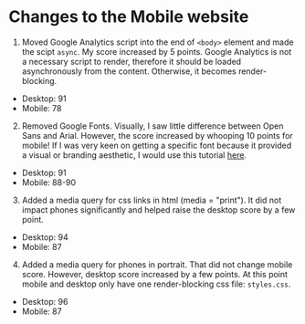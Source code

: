 Changes to the Mobile website
==
1. Moved Google Analytics script into the end of `<body>` element and made the scipt `async`. My score increased by 5 points. Google Analytics is not a necessary script to render, therefore it should be loaded asynchronously from the content. Otherwise, it becomes render-blocking.
 - Desktop: 91
 - Mobile: 78
2. Removed Google Fonts. Visually, I saw little difference between Open Sans and Arial. However, the score increased by whooping 10 points for mobile! If I was very keen on getting a specific font because it provided a visual or branding aesthetic, I would use this tutorial [here]("https://developers.google.com/web/fundamentals/performance/optimizing-content-efficiency/webfont-optimization").
 - Desktop: 91
 - Mobile: 88-90
3. Added a media query for css links in html (media = "print"). It did not impact phones significantly and helped raise the desktop score by a few point.
 - Desktop: 94
 - Mobile: 87
4. Added a media query for phones in portrait. That did not change mobile score. However, desktop score increased by a few points. At this point mobile and desktop only have one render-blocking css file: `styles.css`.
 - Desktop: 96
 - Mobile: 87
